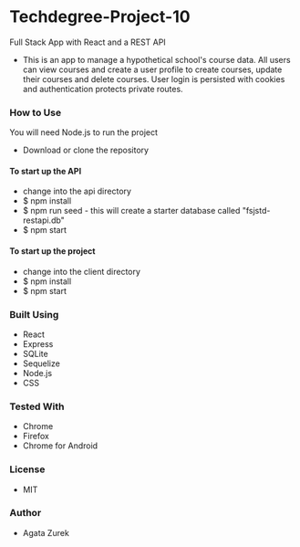 # Techdegree-Project-10
 Full Stack App with React and a REST API

 * This is an app to manage a hypothetical school's course data. All users can view courses and create a user profile to create courses, update their courses and delete courses. User login is persisted with cookies and authentication protects private routes.

### How to Use
You will need Node.js to run the project

- Download or clone the repository

#### To start up the API

- change into the api directory
- $ npm install
- $ npm run seed - this will create a starter database called "fsjstd-restapi.db"
- $ npm start

#### To start up the project

- change into the client directory
- $ npm install
- $ npm start

### Built Using

- React
- Express
- SQLite
- Sequelize
- Node.js
- CSS

### Tested With

- Chrome
- Firefox
- Chrome for Android

### License

- MIT

### Author

- Agata Zurek